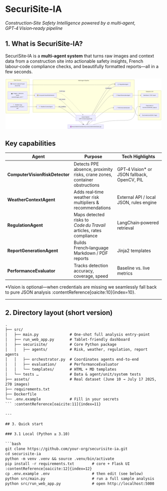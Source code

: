 # SecuriSite‑IA  
_Construction‑Site Safety Intelligence powered by a multi‑agent, GPT‑4 Vision‑ready pipeline_

## 1. What is SecuriSite‑IA?
SecuriSite‑IA is a **multi‑agent system** that turns raw images and context data from a construction site into actionable safety insights, French labour‑code compliance checks, and beautifully formatted reports—all in a few seconds.

<p align="center">
  <img alt="High‑level architecture" src="architecture.png">
</p>

Key capabilities
----------------
| Agent | Purpose | Tech Highlights |
|-------|---------|-----------------|
| **ComputerVisionRiskDetector** | Detects PPE absence, proximity risks, crane zones, container obstructions | GPT‑4 Vision\* or JSON fallback, OpenCV, PIL |
| **WeatherContextAgent** | Adds real‑time weather risk multipliers & recommendations | External API / local JSON, rules engine |
| **RegulationAgent** | Maps detected risks to _Code du Travail_ articles, rates compliance | LangChain‑powered retrieval |
| **ReportGenerationAgent** | Builds French‑language Markdown / PDF reports | Jinja2 templates |
| **PerformanceEvaluator** | Tracks detection accuracy, coverage, speed | Baseline vs. live metrics |

\*Vision is optional—when credentials are missing we seamlessly fall back to pure JSON analysis :contentReference[oaicite:10]{index=10}.

---

## 2. Directory layout (short version)

```text
.
├── src/
│   ├── main.py              # One‑shot full analysis entry‑point
│   ├── run_web_app.py       # Tablet‑friendly dashboard
│   ├── securisite/          # Core Python package
│   │   ├── agents/          # Risk, weather, regulation, report agents
│   │   ├── orchestrator.py  # Coordinates agents end‑to‑end
│   │   ├── evaluation/      # PerformanceEvaluator
│   │   └── templates/       # HTML + MD templates
│   └── tests …              # Data & agent/unit/system tests
├── assets/                  # Real dataset (June 10 → July 17 2025, 270 images)
├── requirements.txt
├── Dockerfile
└── .env.example             # Fill in your secrets
``` :contentReference[oaicite:11]{index=11}

---

## 3. Quick start

### 3.1 Local (Python ≥ 3.10)

```bash
git clone https://github.com/your‑org/securisite‑ia.git
cd securisite‑ia
python -m venv .venv && source .venv/bin/activate
pip install -r requirements.txt        # core + Flask UI :contentReference[oaicite:12]{index=12}
cp .env.example .env                   # then edit (see below)
python src/main.py                     # run a full sample analysis
python src/run_web_app.py              # open http://localhost:5000
